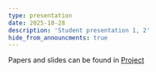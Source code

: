 ```yaml
---
type: presentation
date: 2025-10-28
description: 'Student presentation 1, 2'
hide_from_announcments: true
---
```

Papers and slides can be found in [Project](https://hksung.github.io/Fall25_LING351/project/)